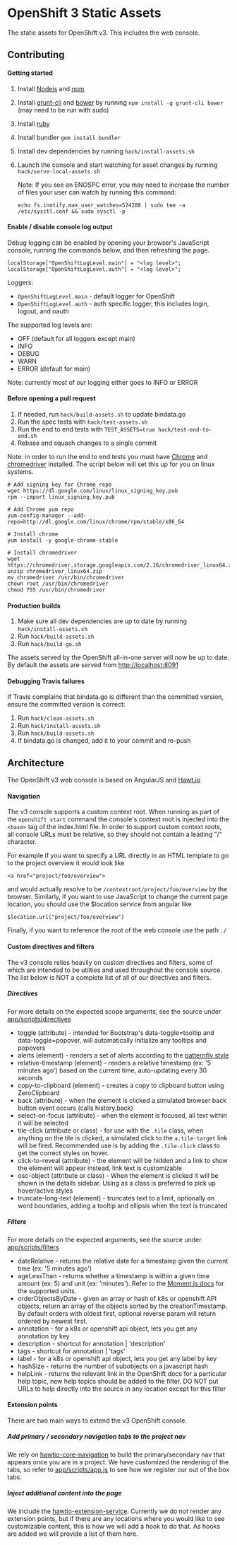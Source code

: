 OpenShift 3 Static Assets
=========================
The static assets for OpenShift v3.  This includes the web console.

Contributing
------------

#### Getting started
1. Install [Nodejs](http://nodejs.org/) and [npm](https://www.npmjs.org/)
2. Install [grunt-cli](http://gruntjs.com/installing-grunt) and [bower](http://bower.io/) by running `npm install -g grunt-cli bower` (may need to be run with sudo)
3. Install [ruby](https://www.ruby-lang.org/en/)
4. Install bundler `gem install bundler`
5. Install dev dependencies by running `hack/install-assets.sh`
6. Launch the console and start watching for asset changes by running `hack/serve-local-assets.sh`

    Note: If you see an ENOSPC error, you may need to increase the number of files your user can watch by running this command:
    
    ```
    echo fs.inotify.max_user_watches=524288 | sudo tee -a /etc/sysctl.conf && sudo sysctl -p
    ```

#### Enable / disable console log output

Debug logging can be enabled by opening your browser's JavaScript console, running the commands below, and then refreshing the page.

```
localStorage["OpenShiftLogLevel.main"] = "<log level>";
localStorage["OpenShiftLogLevel.auth"] = "<log level>";
```

Loggers:
* `OpenShiftLogLevel.main` - default logger for OpenShift
* `OpenShiftLogLevel.auth` - auth specific logger, this includes login, logout, and oauth

The supported log levels are:
* OFF (default for all loggers except main)
* INFO
* DEBUG
* WARN
* ERROR (default for main)

Note: currently most of our logging either goes to INFO or ERROR

#### Before opening a pull request
1. If needed, run `hack/build-assets.sh` to update bindata.go
2. Run the spec tests with `hack/test-assets.sh`
3. Run the end to end tests with `TEST_ASSETS=true hack/test-end-to-end.sh`
4. Rebase and squash changes to a single commit

Note: in order to run the end to end tests you must have [Chrome](http://www.google.com/chrome/) and [chromedriver](https://sites.google.com/a/chromium.org/chromedriver/) installed.  The script below will set this up for you on linux systems.

```
# Add signing key for Chrome repo
wget https://dl.google.com/linux/linux_signing_key.pub
rpm --import linux_signing_key.pub

# Add Chrome yum repo
yum-config-manager --add-repo=http://dl.google.com/linux/chrome/rpm/stable/x86_64

# Install chrome
yum install -y google-chrome-stable 

# Install chromedriver
wget https://chromedriver.storage.googleapis.com/2.16/chromedriver_linux64.zip
unzip chromedriver_linux64.zip
mv chromedriver /usr/bin/chromedriver
chown root /usr/bin/chromedriver
chmod 755 /usr/bin/chromedriver
```

#### Production builds
1. Make sure all dev dependencies are up to date by running `hack/install-assets.sh`
2. Run `hack/build-assets.sh`
3. Run `hack/build-go.sh`

The assets served by the OpenShift all-in-one server will now be up to date. By default the assets are served from [http://localhost:8091](http://localhost:8091)

#### Debugging Travis failures
If Travis complains that bindata.go is different than the committed version, ensure the committed version is correct:

1. Run `hack/clean-assets.sh`
2. Run `hack/install-assets.sh`
3. Run `hack/build-assets.sh`
4. If bindata.go is changed, add it to your commit and re-push

Architecture
------------

The OpenShift v3 web console is based on AngularJS and [Hawt.io](https://github.com/hawtio/hawtio-core)

#### Navigation

The v3 console supports a custom context root.  When running as part of the `openshift start` command the console's context root is injected into the `<base>` tag of the index.html file.  In order to support custom context roots, all console URLs must be relative, so they should not contain a leading "/" character.

For example if you want to specify a URL directly in an HTML template to go to the project overview it would look like

```
<a href="project/foo/overview">
```

and would actually resolve to be `/contextroot/project/foo/overview` by the browser.  Similarly, if you want to use JavaScript to change the current page location, you should use the $location service from angular like

```
$location.url("project/foo/overview")
```

Finally, if you want to reference the root of the web console use the path `./`

#### Custom directives and filters

The v3 console relies heavily on custom directives and filters, some of which are intended to be utilties and used throughout the console source. The list below is NOT a complete list of all of our directives and filters.

##### Directives

For more details on the expected scope arguments, see the source under [app/scripts/directives](app/scripts/directives)

* toggle (attribute) - intended for Bootstrap's data-toggle=tooltip and data-toggle=popover, will automatically initialize any tooltips and popovers
* alerts (element) - renders a set of alerts according to the [patternfly style](https://www.patternfly.org/widgets/#alerts)
* relative-timestamp (element) - renders a relative timestamp (ex: '5 minutes ago') based on the current time, auto-updating every 30 seconds
* copy-to-clipboard (element) - creates a copy to clipboard button using ZeroClipboard
* back (attribute) - when the element is clicked a simulated browser back button event occurs (calls history.back)
* select-on-focus (attribute) - when the element is focused, all text within it will be selected
* tile-click (attribute or class) - for use with the `.tile` class, when anything on the tile is clicked, a simulated click to the `a.tile-target` link will be fired.  Recommended use is by adding the `.tile-click` class to get the correct styles on hover.
* click-to-reveal (attribute) - the element will be hidden and a link to show the element will appear instead, link text is customizable
* osc-object (attribute or class) - When the element is clicked it will be shown in the details sidebar.  Using as a class is preferred to pick up hover/active styles
* truncate-long-text (element) - truncates text to a limit, optionally on word boundaries, adding a tooltip and ellipsis when the text is truncated

##### Filters

For more details on the expected arguments, see the source under [app/scripts/filters](app/scripts/filters)

* dateRelative - returns the relative date for a timestamp given the current time (ex: '5 minutes ago')
* ageLessThan - returns whether a timestamp is within a given time amount (ex: 5) and unit (ex: 'minutes').  Refer to the [Moment.js docs](http://momentjs.com/docs/#/manipulating/add/) for the supported units.
* orderObjectsByDate - given an array or hash of k8s or openshift API objects, return an array of the objects sorted by the creationTimestamp.  By default orders with oldest first, optional reverse param will return ordered by newest first.
* annotation - for a k8s or openshift api object, lets you get any annotation by key
* description - shortcut for annotation | 'description'
* tags - shortcut for annotation | 'tags'
* label - for a k8s or openshift api object, lets you get any label by key
* hashSize - returns the number of subobjects on a javascript hash
* helpLink - returns the relevant link in the OpenShift docs for a particular help topic, new help topics should be added to the filter.  DO NOT put URLs to help directly into the source in any location except for this filter

#### Extension points

There are two main ways to extend the v3 OpenShift console.

##### Add primary / secondary navigation tabs to the project nav

We rely on [hawtio-core-navigation](https://github.com/hawtio/hawtio-core-navigation) to build the primary/secondary nav that appears once you are in a project.  We have customized the rendering of the tabs, so refer to [app/scripts/app.js](app/scripts/app.js) to see how we register our out of the box tabs.

##### Inject additional content into the page

We include the [hawtio-extension-service](https://github.com/hawtio/hawtio-extension-service).  Currently we do not render any extension points, but if there are any locations where you would like to see customizable content, this is how we will add a hook to do that.  As hooks are added we will provide a list of them here.
